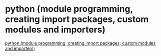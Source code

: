 # python (module programming, creating import packages, custom modules and importers)
[python (module programming, creating import packages, custom modules and importers)](https://aiwithcloud.com/2022/09/16/python_module_programming_creating_import_packages_custom_modules_and_importers/)